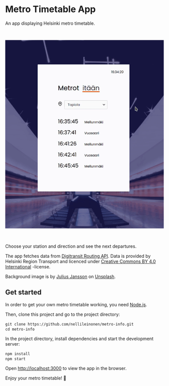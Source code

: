 # Metro Timetable App

An app displaying Helsinki metro timetable.

<br />

![](metro-info.gif)

<br />

Choose your station and direction and see the next departures.

The app fetches data from [Digitransit Routing API](https://digitransit.fi/en/developers/apis/1-routing-api/). Data is provided by Helsinki Region Transport and licenced under [Creative Commons BY 4.0 International](https://creativecommons.org/licenses/by/4.0/) -license.

Background image is by [Julius Jansson](https://unsplash.com/@juliusjansson?utm_source=unsplash&amp;utm_medium=referral&amp;utm_content=creditCopyText) on [Unsplash](https://unsplash.com/s/photos/keilaniemi?utm_source=unsplash&amp;utm_medium=referral&amp;utm_content=creditCopyText).

## Get started

In order to get your own metro timetable working, you need [Node.js](https://nodejs.org/en/download/).

Then, clone this project and go to the project directory:

```
git clone https://github.com/nellileinonen/metro-info.git
cd metro-info
```

In the project directory, install dependencies and start the development server:

```
npm install
npm start
```

Open [http://localhost:3000](http://localhost:3000) to view the app in the browser.

Enjoy your metro timetable! :train2: